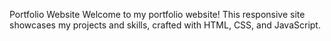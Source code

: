 Portfolio Website
Welcome to my portfolio website! This responsive site showcases my projects and skills, crafted with HTML, CSS, and JavaScript.
